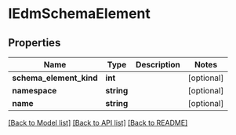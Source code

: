 # IEdmSchemaElement

## Properties
Name | Type | Description | Notes
------------ | ------------- | ------------- | -------------
**schema_element_kind** | **int** |  | [optional] 
**namespace** | **string** |  | [optional] 
**name** | **string** |  | [optional] 

[[Back to Model list]](../../README.md#documentation-for-models) [[Back to API list]](../../README.md#documentation-for-api-endpoints) [[Back to README]](../../README.md)

